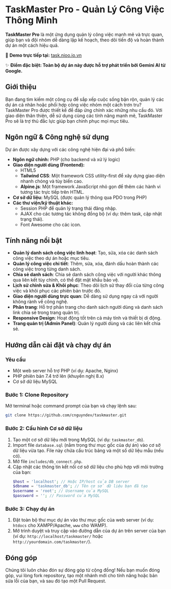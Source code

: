 # TaskMaster Pro - Quản Lý Công Việc Thông Minh

**TaskMaster Pro** là một ứng dụng quản lý công việc mạnh mẽ và trực quan, giúp bạn và đội nhóm dễ dàng lập kế hoạch, theo dõi tiến độ và hoàn thành dự án một cách hiệu quả.

🚀 **Demo trực tiếp tại:** [task.nioo.io.vn](http://task.nioo.io.vn)

✨ **Điểm đặc biệt: Toàn bộ dự án này được hỗ trợ phát triển bởi Gemini AI từ Google.**

## Giới thiệu

Bạn đang tìm kiếm một công cụ để sắp xếp cuộc sống bận rộn, quản lý các dự án cá nhân hoặc phối hợp công việc nhóm một cách trơn tru? TaskMaster Pro được thiết kế để đáp ứng chính xác những nhu cầu đó. Với giao diện thân thiện, dễ sử dụng cùng các tính năng mạnh mẽ, TaskMaster Pro sẽ là trợ thủ đắc lực giúp bạn chinh phục mọi mục tiêu.

## Ngôn ngữ & Công nghệ sử dụng

Dự án được xây dựng với các công nghệ hiện đại và phổ biến:

  * **Ngôn ngữ chính:** PHP (cho backend và xử lý logic)
  * **Giao diện người dùng (Frontend):**
      * HTML5
      * **Tailwind CSS**: Một framework CSS utility-first để xây dựng giao diện nhanh chóng và tùy biến cao.
      * **Alpine.js**: Một framework JavaScript nhỏ gọn để thêm các hành vi tương tác trực tiếp trên HTML.
  * **Cơ sở dữ liệu:** MySQL (được quản lý thông qua PDO trong PHP)
  * **Các thư viện/kỹ thuật khác:**
      * Session PHP để quản lý trạng thái đăng nhập.
      * AJAX cho các tương tác không đồng bộ (ví dụ: thêm task, cập nhật trạng thái).
      * Font Awesome cho các icon.

## Tính năng nổi bật

  * **Quản lý danh sách công việc linh hoạt**: Tạo, sửa, xóa các danh sách công việc theo dự án hoặc mục tiêu.
  * **Quản lý công việc chi tiết**: Thêm, sửa, xóa, đánh dấu hoàn thành các công việc trong từng danh sách.
  * **Chia sẻ danh sách**: Chia sẻ danh sách công việc với người khác thông qua liên kết tùy chỉnh, có thể đặt mật khẩu bảo vệ.
  * **Lịch sử chỉnh sửa & Khôi phục**: Theo dõi lịch sử thay đổi của từng công việc và khôi phục các phiên bản trước đó.
  * **Giao diện người dùng trực quan**: Dễ dàng sử dụng ngay cả với người không rành về công nghệ.
  * **Phân trang**: Hỗ trợ phân trang cho danh sách người dùng và danh sách link chia sẻ trong trang quản trị.
  * **Responsive Design**: Hoạt động tốt trên cả máy tính và thiết bị di động.
  * **Trang quản trị (Admin Panel)**: Quản lý người dùng và các liên kết chia sẻ.

## Hướng dẫn cài đặt và chạy dự án

### Yêu cầu

  * Một web server hỗ trợ PHP (ví dụ: Apache, Nginx)
  * PHP phiên bản 7.4 trở lên (khuyến nghị 8.x)
  * Cơ sở dữ liệu MySQL

### Bước 1: Clone Repository

Mở terminal hoặc command prompt của bạn và chạy lệnh sau:

```bash
git clone https://github.com/cnguyndev/taskmaster.git
```

### Bước 2: Cấu hình Cơ sở dữ liệu

1.  Tạo một cơ sở dữ liệu mới trong MySQL (ví dụ: `taskmaster_db`).
2.  Import file `database.sql` (nằm trong thư mục gốc của dự án) vào cơ sở dữ liệu vừa tạo. File này chứa cấu trúc bảng và một số dữ liệu mẫu (nếu có).
3.  Mở file `includes/db_connect.php`.
4.  Cập nhật các thông tin kết nối cơ sở dữ liệu cho phù hợp với môi trường của bạn:
    ```php
    $host = 'localhost'; // Hoặc IP/host của DB server
    $dbname = 'taskmaster_db'; // Tên cơ sở dữ liệu bạn đã tạo
    $username = 'root'; // Username của MySQL
    $password = ''; // Password của MySQL
    ```

### Bước 3: Chạy dự án

1.  Đặt toàn bộ thư mục dự án vào thư mục gốc của web server (ví dụ: `htdocs` cho XAMPP/Apache, `www` cho WAMP).
2.  Mở trình duyệt và truy cập vào đường dẫn của dự án trên server của bạn (ví dụ: `http://localhost/taskmaster/` hoặc `http://yourdomain.com/taskmaster/`).


## Đóng góp

Chúng tôi luôn chào đón sự đóng góp từ cộng đồng\! Nếu bạn muốn đóng góp, vui lòng fork repository, tạo một nhánh mới cho tính năng hoặc bản sửa lỗi của bạn, và sau đó tạo một Pull Request.
